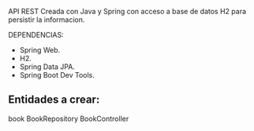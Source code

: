 API REST Creada con Java y Spring con acceso a base de datos H2 para persistir la informacion.

DEPENDENCIAS:
 * Spring Web.
 * H2.
 * Spring Data JPA.
 * Spring Boot Dev Tools.

## Entidades a crear:
book
BookRepository
BookController
